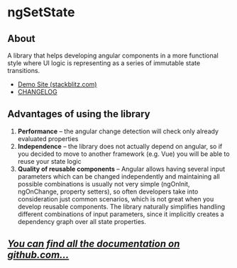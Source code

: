 # ngSetState

## About

A library that helps developing angular components in a more functional style where UI logic is representing as a series of immutable state transitions.
* [Demo Site (stackblitz.com)](https://stackblitz.com/edit/set-state-greet)
* [CHANGELOG](https://github.com/0x1000000/ngSetState/blob/master/CHANGELOG.md)

## Advantages of using the library

1. __Performance__ – the angular change detection will check only already evaluated properties 
2. __Independence__ – the library does not actually depend on angular, so if you decided to move to another framework (e.g. Vue) you will be able to reuse your state logic
3. __Quality of reusable components__ – Angular allows having several input parameters which can be changed independently and maintaining all possible combinations is usually not very simple (ngOnInit, ngOnChange, property setters), so often developers take into consideration just common scenarios, which is not great when you develop reusable components. The library naturally simplifies handling different combinations of input parameters, since it implicitly creates a dependency graph over all state properties.

## [_You can find all the documentation on github.com..._](https://github.com/0x1000000/ngSetState/blob/master/README.md)
